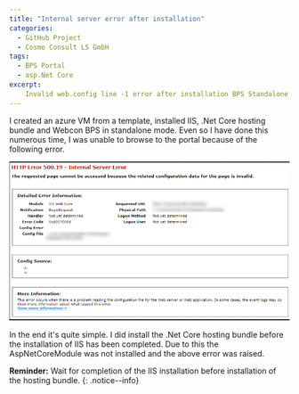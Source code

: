 ```yaml
---
title: "Internal server error after installation"
categories:
  - GitHub Project
  - Cosmo Consult LS GmbH
tags:
  - BPS Portal
  - asp.Net Core
excerpt:
    Invalid web.config line -1 error after installation BPS Standalone 
---
```

I created an azure VM from a template, installed IIS, .Net Core hosting bundle and Webcon BPS in standalone mode. Even so I have done this numerous time, I was unable to browse to the portal because of the following error.

![Error message](/assets/images/posts/missing_core_module/missing_core_module_error.png)

In the end it's quite simple. I did install the .Net Core hosting bundle before the installation of IIS has been completed. Due to this the AspNetCoreModule was not installed and the above error was raised.

**Reminder:** Wait for completion of the IIS installation before installation of the hosting bundle.
{: .notice--info}